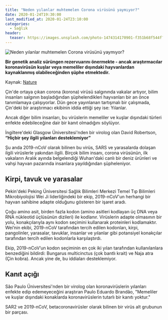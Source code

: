 ```yaml
---
title: "Neden yılanlar muhtemelen Corona virüsünü yaymıyor?"
date: 2020-01-24T19:30:00
last_modified_at: 2020-01-24T23:10:00
categories:
  - Sağlık
header:
  teaser: https://images.unsplash.com/photo-1474314170901-f351b68f544f?ixlib=rb-1.2.1&ixid=eyJhcHBfaWQiOjEyMDd9&auto=format&fit=crop&w=751&q=80
---
```

![Neden yılanlar muhtemelen Corona virüsünü yaymıyor?](https://images.unsplash.com/photo-1474314170901-f351b68f544f?ixlib=rb-1.2.1&ixid=eyJhcHBfaWQiOjEyMDd9&auto=format&fit=crop&w=751&q=80)

**Bir genetik analiz sürüngen rezervuarını önermekte - ancak araştırmacılar koronavirüsün kuşlar veya memeliler dışındaki hayvanlardan kaynaklanmış olabileceğinden şüphe etmektedir.**

Kaynak: [Nature](https://www.nature.com/articles/d41586-020-00180-8)

Çin'de ortaya çıkan corona (korona) virüsü salgınında vakalar artıyor, bilim insanları salgının başladığından şüphelendikleri hayvanları bir an önce tanımlamaya çalışıyorlar. Dün gece yayınlanan tartışmalı bir çalışmada, Çin'deki bir araştırmacı ekibinin iddia ettiği şey ise: Yılanlar.

Ancak diğer bilim insanları, bu virüslerin memeliler ve kuşlar dışındaki türleri enfekte edebileceğine dair bir kanıt olmadığını söylüyor. 

İngiltere'deki Glasgow Üniversitesi'nden bir virolog olan David Robertson, **“Hiçbir şey ilgili yılanları desteklemiyor”**

Şu anda 2019-nCoV olarak bilinen bu virüs, SARS ve yarasalarda dolaşan ilgili virüslerle yakından ilgili. Birçok bilim insanı, corona virüsünün, ilk vakaların Aralık ayında belgelendiği Wuhan'daki canlı bir deniz ürünleri ve vahşi hayvan pazarında insanlara yayıldığından şüpheleniyor.

Kirpi, tavuk ve yarasalar
-
Pekin'deki Peking Üniversitesi Sağlık Bilimleri Merkezi Temel Tıp Bilimleri Mikrobiyolojisi Wei Ji liderliğindeki bir ekip, 2019-nCoV'un herhangi bir hayvan sahibine adapte olduğunu gösteren bir işaret aradı.

Çoğu amino asit, birden fazla kodon (amino asitleri kodlayan üç DNA veya RNA nükleotid üçlüsünün dizileri) ile kodlanır. Virüslerin adapte olmasının bir yolu, konakçılarıyla aynı kodon seçimini kullanarak proteinleri kodlamaktır. Wei’nin ekibi, 2019-nCoV tarafından tercih edilen kodonları, kirpi, pangolinler, yarasalar, tavuklar, insanlar ve yılanlar gibi potansiyel konakçılar tarafından tercih edilen kodonlarla karşılaştırdı.

Ekip, 2019-nCoV’un kodon seçiminin en çok iki yılan tarafından kullanılanlara benzediğini bildirdi: Bungarus multicinctus (çok bantlı krait) ve Naja atra (Çin kobra). Ancak yine de, bu iddiaları desteklemiyor.

Kanıt açığı
-
São Paulo Üniversitesi'nden bir virolog olan koronavirüslerin yılanları enfekte edip edemeyeceğini araştıran Paulo Eduardo Brandão, "Memeliler ve kuşlar dışındaki konaklarda koronavirüslerin tutarlı bir kanıtı yoktur."

SAR2 ve 2019-nCoV, betacoronavirüsler olarak bilinen bir virüs alt grubunun bir parçası.
